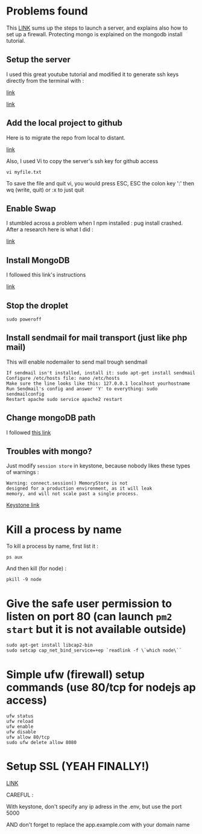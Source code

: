 
# Problems found

This [LINK](https://www.digitalocean.com/community/tutorials/initial-server-setup-with-ubuntu-16-04#step-six-—-test-log-in) sums up the steps to launch a server, and explains also how to set up a firewall. Protecting mongo is explained on the mongodb install tutorial.

## Setup the server

I used this great youtube tutorial and modified it to generate ssh keys directly from the terminal with :

[link](https://help.github.com/articles/generating-a-new-ssh-key-and-adding-it-to-the-ssh-agent/)

[link](https://www.youtube.com/watch?v=RE2PLyFqCzE&t=1234s)

## Add the local project to github

Here is to migrate the repo from local to distant.

[link](https://help.github.com/articles/adding-an-existing-project-to-github-using-the-command-line/)

Also, I used Vi to copy the server's ssh key for github access

    vi myfile.txt

To save the file and quit vi, you would press ESC, ESC the colon key ':' then wq (write, quit) or :x to just quit

## Enable Swap

I stumbled across a problem when I npm installed : pug install crashed.
After a research here is what I did :

[link](https://www.digitalocean.com/community/tutorials/how-to-add-swap-space-on-ubuntu-16-04)

## Install MongoDB

I followed this link's instructions

[link](https://www.digitalocean.com/community/tutorials/how-to-install-mongodb-on-ubuntu-16-04)

## Stop the droplet

    sudo poweroff

## Install sendmail for mail transport (just like php mail)

This will enable nodemailer to send mail trough sendmail

    If sendmail isn't installed, install it: sudo apt-get install sendmail
    Configure /etc/hosts file: nano /etc/hosts
    Make sure the line looks like this: 127.0.0.1 localhost yourhostname
    Run Sendmail's config and answer 'Y' to everything: sudo sendmailconfig
    Restart apache sudo service apache2 restart

## Change mongoDB path

I followed [this link](https://tecadmin.net/change-mongodb-default-data-path/#)

## Troubles with mongo?

Just modify `session store` in keystone, because nobody likes these types of warnings :

    Warning: connect.session() MemoryStore is not
    designed for a production environment, as it will leak
    memory, and will not scale past a single process.

[Keystone link](http://keystonejs.com/docs/configuration/#options-database)

# Kill a process by name

To kill a process by name, first list it :

    ps aux

And then kill (for node) :

    pkill -9 node

# Give the safe user permission to listen on port 80 (can launch `pm2 start` but it is not available outside)

    sudo apt-get install libcap2-bin
    sudo setcap cap_net_bind_service=+ep `readlink -f \`which node\``

# Simple ufw (firewall) setup commands (use **80/tcp** for nodejs ap access)

    ufw status
    ufw reload
    ufw enable
    ufw disable
    ufw allow 80/tcp
    sudo ufw delete allow 8080

# Setup SSL (YEAH FINALLY!)

[LINK](https://code.lengstorf.com/deploy-nodejs-ssl-digitalocean/#get-a-free-ssl-certificate-with-let-s-encrypt)

CAREFUL :

With keystone, don't specify any ip adress in the .env, but use the port 5000

AND don't forget to replace the app.example.com with your domain name


